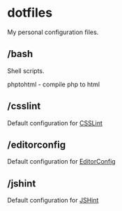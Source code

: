 dotfiles
========

My personal configuration files.

## /bash

Shell scripts.

phptohtml - compile php to html

## /csslint

Default configuration for [CSSLint](https://github.com/stubbornella/csslint)

## /editorconfig

Default configuration for [EditorConfig](http://editorconfig.org)

## /jshint

Default configuration for [JSHint](https://github.com/jshint/jshint/)
